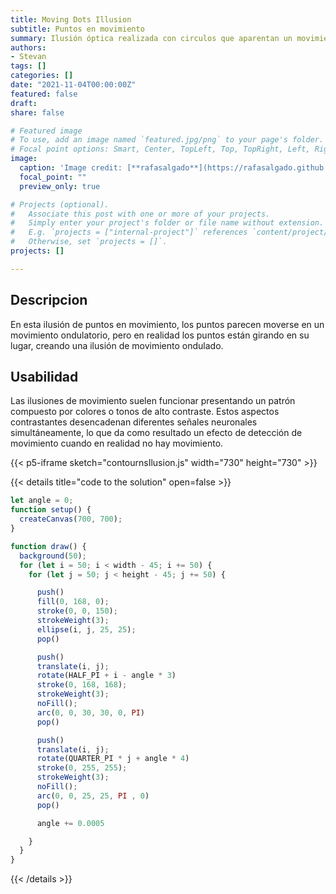 ```yaml
---
title: Moving Dots Illusion
subtitle: Puntos en movimiento
summary: Ilusión óptica realizada con circulos que aparentan un movimiento ondultario entre ellos
authors:
- Stevan
tags: []
categories: []
date: "2021-11-04T00:00:00Z"
featured: false
draft: 
share: false

# Featured image
# To use, add an image named `featured.jpg/png` to your page's folder.
# Focal point options: Smart, Center, TopLeft, Top, TopRight, Left, Right, BottomLeft, Bottom, BottomRight
image:
  caption: 'Image credit: [**rafasalgado**](https://rafasalgado.github.io/personal/projects/ilusionoptica/ilusion.html)'
  focal_point: ""
  preview_only: true

# Projects (optional).
#   Associate this post with one or more of your projects.
#   Simply enter your project's folder or file name without extension.
#   E.g. `projects = ["internal-project"]` references `content/project/deep-learning/index.md`.
#   Otherwise, set `projects = []`.
projects: []

---
```


## Descripcion

En esta ilusión de puntos en movimiento, los puntos parecen moverse en un movimiento ondulatorio, pero en realidad los puntos están girando en su lugar, creando una ilusión de movimiento ondulado.

## Usabilidad

Las ilusiones de movimiento suelen funcionar presentando un patrón compuesto por colores o tonos de alto contraste. Estos aspectos contrastantes desencadenan diferentes señales neuronales simultáneamente, lo que da como resultado un efecto de detección de movimiento cuando en realidad no hay movimiento. 


{{< p5-iframe sketch="contournsIlusion.js" width="730" height="730" >}}


{{< details title="code to the solution" open=false >}}
```js
let angle = 0;
function setup() {
  createCanvas(700, 700);
}

function draw() {
  background(50);
  for (let i = 50; i < width - 45; i += 50) {
    for (let j = 50; j < height - 45; j += 50) {

      push()
      fill(0, 168, 0);
      stroke(0, 0, 150);
      strokeWeight(3);
      ellipse(i, j, 25, 25);
      pop()

      push()
      translate(i, j);
      rotate(HALF_PI + i - angle * 3)
      stroke(0, 168, 168);
      strokeWeight(3);
      noFill();
      arc(0, 0, 30, 30, 0, PI)
      pop()

      push()
      translate(i, j);
      rotate(QUARTER_PI * j + angle * 4)
      stroke(0, 255, 255);
      strokeWeight(3);
      noFill();
      arc(0, 0, 25, 25, PI , 0)
      pop()

      angle += 0.0005

    }
  }
}

```
{{< /details >}}
